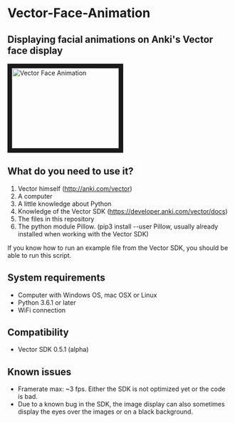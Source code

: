 # Vector-Face-Animation
Displaying facial animations on Anki's Vector face display
-

<a href="http://www.youtube.com/watch?feature=player_embedded&v=tnEEs3R4DFA
" target="_blank"><img src="http://img.youtube.com/vi/tnEEs3R4DFA/0.jpg" 
alt="Vector Face Animation" width="240" height="180" border="10" /></a>

What do you need to use it?
-
1. Vector himself (http://anki.com/vector)
2. A computer
3. A little knowledge about Python
4. Knowledge of the Vector SDK (https://developer.anki.com/vector/docs)
5. The files in this repository
6. The python module Pillow. (pip3 install --user Pillow, usually already installed when working with the Vector SDK)

If you know how to run an example file from the Vector SDK, you should be able to run this script. 

System requirements
-
- Computer with Windows OS, mac OSX or Linux
- Python 3.6.1 or later
- WiFi connection

Compatibility
-
- Vector SDK 0.5.1 (alpha)
 
Known issues
-
- Framerate max: ~3 fps. Either the SDK is not optimized yet or the code is bad. 
- Due to a known bug in the SDK, the image display can also sometimes display the eyes over the images or on a black background.

